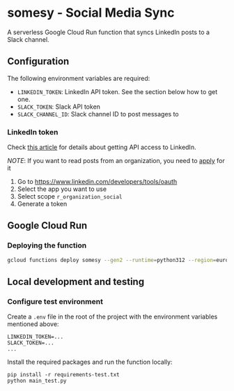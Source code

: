 # somesy - Social Media Sync

A serverless Google Cloud Run function that syncs LinkedIn posts to a Slack channel.

## Configuration

The following environment variables are required:

- `LINKEDIN_TOKEN`: LinkedIn API token. See the section below how to get one.
- `SLACK_TOKEN`: Slack API token
- `SLACK_CHANNEL_ID`: Slack channel ID to post messages to

### LinkedIn token

Check [this article](https://learn.microsoft.com/en-us/linkedin/shared/authentication/getting-access) for details about
getting API access to LinkedIn.

*NOTE*: If you want to read posts from an organization, you need
to [apply](https://learn.microsoft.com/en-us/linkedin/shared/authentication/getting-access#marketing) for it

1. Go to <https://www.linkedin.com/developers/tools/oauth>
2. Select the app you want to use
3. Select scope `r_organization_social`
4. Generate a token

## Google Cloud Run

### Deploying the function

```sh
gcloud functions deploy somesy --gen2 --runtime=python312 --region=europe-west6 --source=. --trigger-topic=somesy
```

## Local development and testing

### Configure test environment

Create a `.env` file in the root of the project with the environment variables mentioned above:

```text
LINKEDIN_TOKEN=...
SLACK_TOKEN=...
...
```

Install the required packages and run the function locally:

```
pip install -r requirements-test.txt
python main_test.py
```
